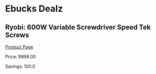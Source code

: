 
# Ebucks Dealz
## Ryobi: 600W Variable Screwdriver Speed Tek Screws
[Product Page](https://www.ebucks.com/web/shop/productSelected.do?prodId=335407031&catId=336131693)

Price: R899.00

Savings: 100.0


	